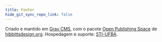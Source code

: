 ```yaml
---
title: Footer
hide_git_sync_repo_link: false
---
```


Criado e mantido em [Grav CMS](http://getgrav.org), com o pacote [Open Publishing Space](http://learn.hibbittsdesign.org/openpublishingspace) de [hibbittsdesign.org](http://hibbittsdesign.org). Hospedagem e suporte: [STI-UFBA](https://sti.ufba.br/).